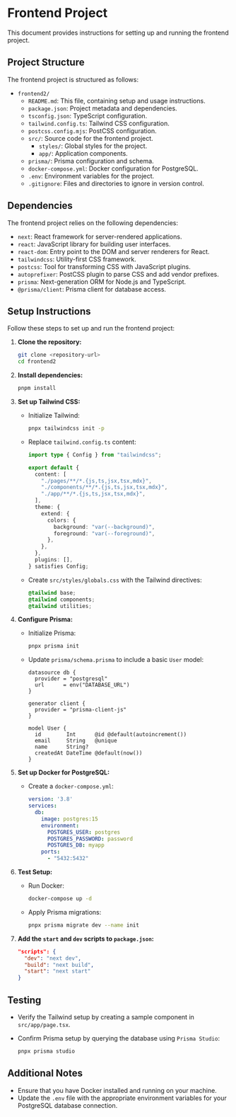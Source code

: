 # Frontend Project

This document provides instructions for setting up and running the frontend project.

## Project Structure

The frontend project is structured as follows:

- `frontend2/`
  - `README.md`: This file, containing setup and usage instructions.
  - `package.json`: Project metadata and dependencies.
  - `tsconfig.json`: TypeScript configuration.
  - `tailwind.config.ts`: Tailwind CSS configuration.
  - `postcss.config.mjs`: PostCSS configuration.
  - `src/`: Source code for the frontend project.
    - `styles/`: Global styles for the project.
    - `app/`: Application components.
  - `prisma/`: Prisma configuration and schema.
  - `docker-compose.yml`: Docker configuration for PostgreSQL.
  - `.env`: Environment variables for the project.
  - `.gitignore`: Files and directories to ignore in version control.

## Dependencies

The frontend project relies on the following dependencies:

- `next`: React framework for server-rendered applications.
- `react`: JavaScript library for building user interfaces.
- `react-dom`: Entry point to the DOM and server renderers for React.
- `tailwindcss`: Utility-first CSS framework.
- `postcss`: Tool for transforming CSS with JavaScript plugins.
- `autoprefixer`: PostCSS plugin to parse CSS and add vendor prefixes.
- `prisma`: Next-generation ORM for Node.js and TypeScript.
- `@prisma/client`: Prisma client for database access.

## Setup Instructions

Follow these steps to set up and run the frontend project:

1. **Clone the repository:**

   ```bash
   git clone <repository-url>
   cd frontend2
   ```

2. **Install dependencies:**

   ```bash
   pnpm install
   ```

3. **Set up Tailwind CSS:**

   - Initialize Tailwind:

     ```bash
     pnpx tailwindcss init -p
     ```

   - Replace `tailwind.config.ts` content:

     ```typescript
     import type { Config } from "tailwindcss";

     export default {
       content: [
         "./pages/**/*.{js,ts,jsx,tsx,mdx}",
         "./components/**/*.{js,ts,jsx,tsx,mdx}",
         "./app/**/*.{js,ts,jsx,tsx,mdx}",
       ],
       theme: {
         extend: {
           colors: {
             background: "var(--background)",
             foreground: "var(--foreground)",
           },
         },
       },
       plugins: [],
     } satisfies Config;
     ```

   - Create `src/styles/globals.css` with the Tailwind directives:

     ```css
     @tailwind base;
     @tailwind components;
     @tailwind utilities;
     ```

4. **Configure Prisma:**

   - Initialize Prisma:

     ```bash
     pnpx prisma init
     ```

   - Update `prisma/schema.prisma` to include a basic `User` model:

     ```prisma
     datasource db {
       provider = "postgresql"
       url      = env("DATABASE_URL")
     }

     generator client {
       provider = "prisma-client-js"
     }

     model User {
       id        Int      @id @default(autoincrement())
       email     String   @unique
       name      String?
       createdAt DateTime @default(now())
     }
     ```

5. **Set up Docker for PostgreSQL:**

   - Create a `docker-compose.yml`:

     ```yaml
     version: '3.8'
     services:
       db:
         image: postgres:15
         environment:
           POSTGRES_USER: postgres
           POSTGRES_PASSWORD: password
           POSTGRES_DB: myapp
         ports:
           - "5432:5432"
     ```

6. **Test Setup:**

   - Run Docker:

     ```bash
     docker-compose up -d
     ```

   - Apply Prisma migrations:

     ```bash
     pnpx prisma migrate dev --name init
     ```

7. **Add the `start` and `dev` scripts to `package.json`:**

   ```json
   "scripts": {
     "dev": "next dev",
     "build": "next build",
     "start": "next start"
   }
   ```

## Testing

- Verify the Tailwind setup by creating a sample component in `src/app/page.tsx`.
- Confirm Prisma setup by querying the database using `Prisma Studio`:

  ```bash
  pnpx prisma studio
  ```

## Additional Notes

- Ensure that you have Docker installed and running on your machine.
- Update the `.env` file with the appropriate environment variables for your PostgreSQL database connection.
